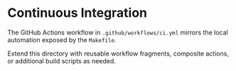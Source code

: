 # Continuous Integration

The GitHub Actions workflow in `.github/workflows/ci.yml` mirrors the local automation exposed by the `Makefile`.

Extend this directory with reusable workflow fragments, composite actions, or additional build scripts as needed.
